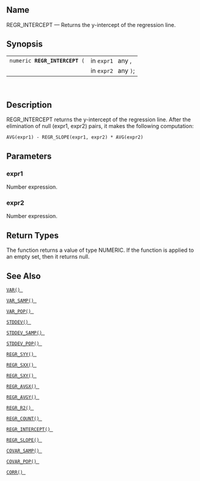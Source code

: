 <div>

<div>

</div>

<div>

## Name

REGR_INTERCEPT — Returns the y-intercept of the regression line.

</div>

<div>

## Synopsis

<div>

|                                    |                      |
|------------------------------------|----------------------|
| `numeric `**`REGR_INTERCEPT`**` (` | in `expr1 ` any ,    |
|                                    | in `expr2 ` any `)`; |

<div>

 

</div>

</div>

</div>

<div>

## Description

REGR_INTERCEPT returns the y-intercept of the regression line. After the
elimination of null (expr1, expr2) pairs, it makes the following
computation:

``` programlisting
AVG(expr1) - REGR_SLOPE(expr1, expr2) * AVG(expr2)
```

</div>

<div>

## Parameters

<div>

### expr1

Number expression.

</div>

<div>

### expr2

Number expression.

</div>

</div>

<div>

## Return Types

The function returns a value of type NUMERIC. If the function is applied
to an empty set, then it returns null.

</div>

<div>

## See Also

<a href="fn_var.html" class="link" title="VAR"><code
class="function">VAR() </code></a>

<a href="fn_var_samp.html" class="link" title="VAR_SAMP"><code
class="function">VAR_SAMP() </code></a>

<a href="fn_var_pop.html" class="link" title="VAR_POP"><code
class="function">VAR_POP() </code></a>

<a href="fn_stddev.html" class="link" title="STDDEV"><code
class="function">STDDEV() </code></a>

<a href="fn_stddev_samp.html" class="link" title="STDDEV_SAMP"><code
class="function">STDDEV_SAMP() </code></a>

<a href="fn_stddev_pop.html" class="link" title="STDDEV_POP"><code
class="function">STDDEV_POP() </code></a>

<a href="fn_regr_syy.html" class="link" title="REGR_SYY"><code
class="function">REGR_SYY() </code></a>

<a href="fn_regr_sxx.html" class="link" title="REGR_SXX"><code
class="function">REGR_SXX() </code></a>

<a href="fn_regr_sxy.html" class="link" title="REGR_SXY"><code
class="function">REGR_SXY() </code></a>

<a href="fn_regr_avgx.html" class="link" title="REGR_AVGX"><code
class="function">REGR_AVGX() </code></a>

<a href="fn_regr_avgy.html" class="link" title="REGR_AVGY"><code
class="function">REGR_AVGY() </code></a>

<a href="fn_regr_r2.html" class="link" title="REGR_R2"><code
class="function">REGR_R2() </code></a>

<a href="fn_regr_count.html" class="link" title="REGR_COUNT"><code
class="function">REGR_COUNT() </code></a>

<a href="fn_regr_intercept.html" class="link"
title="REGR_INTERCEPT"><code
class="function">REGR_INTERCEPT() </code></a>

<a href="fn_regr_slope.html" class="link" title="REGR_SLOPE"><code
class="function">REGR_SLOPE() </code></a>

<a href="fn_covar_samp.html" class="link" title="COVAR_SAMP"><code
class="function">COVAR_SAMP() </code></a>

<a href="fn_covar_pop.html" class="link" title="COVAR_POP"><code
class="function">COVAR_POP() </code></a>

<a href="fn_corr.html" class="link" title="CORR"><code
class="function">CORR() </code></a>

</div>

</div>
